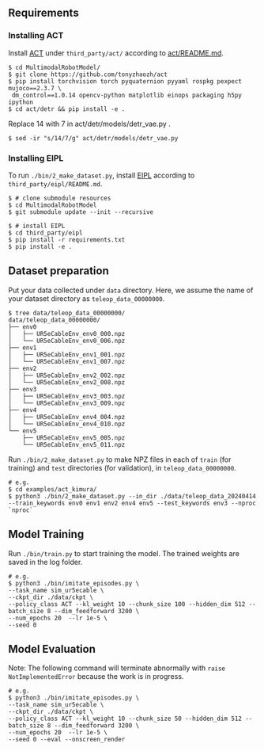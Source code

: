 ## Requirements
### Installing ACT

Install [ACT](https://github.com/tonyzhaozh/act) under `third_party/act/` according to [act/README.md](https://github.com/tonyzhaozh/act/blob/main/README.md).
``` console
$ cd MultimodalRobotModel/
$ git clone https://github.com/tonyzhaozh/act
$ pip install torchvision torch pyquaternion pyyaml rospkg pexpect mujoco==2.3.7 \
 dm_control==1.0.14 opencv-python matplotlib einops packaging h5py ipython
$ cd act/detr && pip install -e .
```
Replace 14 with 7 in act/detr/models/detr_vae.py .
``` console
$ sed -ir "s/14/7/g" act/detr/models/detr_vae.py
```

### Installing EIPL
To run `./bin/2_make_dataset.py`, install [EIPL](https://github.com/ogata-lab/eipl) according to `third_party/eipl/README.md`.
```console
$ # clone submodule resources
$ cd MultimodalRobotModel
$ git submodule update --init --recursive

$ # install EIPL
$ cd third_party/eipl
$ pip install -r requirements.txt
$ pip install -e .
```

## Dataset preparation

Put your data collected under `data` directory. Here, we assume the name of your dataset directory as `teleop_data_00000000`. 

```console
$ tree data/teleop_data_00000000/
data/teleop_data_00000000/
├── env0
│   ├── UR5eCableEnv_env0_000.npz
│   └── UR5eCableEnv_env0_006.npz
├── env1
│   ├── UR5eCableEnv_env1_001.npz
│   └── UR5eCableEnv_env1_007.npz
├── env2
│   ├── UR5eCableEnv_env2_002.npz
│   └── UR5eCableEnv_env2_008.npz
├── env3
│   ├── UR5eCableEnv_env3_003.npz
│   └── UR5eCableEnv_env3_009.npz
├── env4
│   ├── UR5eCableEnv_env4_004.npz
│   └── UR5eCableEnv_env4_010.npz
└── env5
    ├── UR5eCableEnv_env5_005.npz
    └── UR5eCableEnv_env5_011.npz
```

Run `./bin/2_make_dataset.py` to make NPZ files in each of `train` (for training) and `test` directories (for validation), in `teleop_data_00000000`.

```console
# e.g.
$ cd examples/act_kimura/
$ python3 ./bin/2_make_dataset.py --in_dir ./data/teleop_data_20240414 --train_keywords env0 env1 env2 env4 env5 --test_keywords env3 --nproc `nproc`
```

## Model Training

Run `./bin/train.py` to start training the model. The trained weights are saved in the log folder.

```console
# e.g.
$ python3 ./bin/imitate_episodes.py \
--task_name sim_ur5ecable \
--ckpt_dir ./data/ckpt \
--policy_class ACT --kl_weight 10 --chunk_size 100 --hidden_dim 512 --batch_size 8 --dim_feedforward 3200 \
--num_epochs 20  --lr 1e-5 \
--seed 0
```

## Model Evaluation

Note: The following command will terminate abnormally with `raise NotImplementedError` because the work is in progress.

```console
# e.g.
$ python3 ./bin/imitate_episodes.py \
--task_name sim_ur5ecable \
--ckpt_dir ./data/ckpt \
--policy_class ACT --kl_weight 10 --chunk_size 50 --hidden_dim 512 --batch_size 8 --dim_feedforward 3200 \
--num_epochs 20  --lr 1e-5 \
--seed 0 --eval --onscreen_render
```

